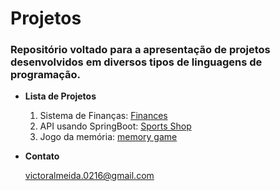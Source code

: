 # Projetos
### Repositório voltado para a apresentação de projetos desenvolvidos em diversos tipos de linguagens de programação.

- **Lista de Projetos**

  1. Sistema de Finanças: [Finances](https://github.com/joaovictorgit/Projetos/tree/master/finances)
  2. API usando SpringBoot: [Sports Shop](http)
  3. Jogo da memória: [memory game]()
  

- **Contato**

  victoralmeida.0216@gmail.com